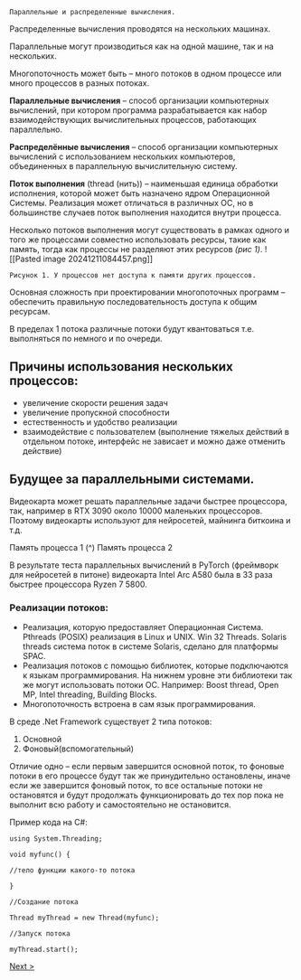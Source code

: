 ```
Параллельные и распределенные вычисления.
```
Распределенные вычисления проводятся на нескольких машинах.

Параллельные могут производиться как на одной машине, так и на нескольких.

Многопоточность может быть – много потоков в одном процессе или много процессов в разных
потоках.

**Параллельные вычисления** – способ организации компьютерных вычислений, при котором
программа разрабатывается как набор взаимодействующих вычислительных процессов,
работающих параллельно.

**Распределённые вычисления** – способ организации компьютерных вычислений с
использованием нескольких компьютеров, объединенных в параллельную вычислительную
систему.

**Поток выполнения** (thread (нить)) – наименьшая единица обработки исполнения, которой может
быть назначено ядром Операционной Системы. Реализация может отличаться в различных ОС, но
в большинстве случаев поток выполнения находится внутри процесса.

Несколько потоков выполнения могут существовать в рамках одного и того же процессами
совместно использовать ресурсы, такие как память, тогда как процессы не разделяют этих
ресурсов _(рис 1)_.
![[Pasted image 20241211084457.png]]

```
Рисунок 1. У процессов нет доступа к памяти других процессов.
```
Основная сложность при проектировании многопоточных программ – обеспечить правильную
последовательность доступа к общим ресурсам.

В пределах 1 потока различные потоки будут квантоваться т.е. выполняться по немного и по
очереди.

## Причины использования нескольких процессов:

- увеличение скорости решения задач
- увеличение пропускной способности
- естественность и удобство реализации
- взаимодействие с пользователем (выполнение тяжелых действий в отдельном потоке,
    интерфейс не зависает и можно даже отменить действие)

## Будущее за параллельными системами.

Видеокарта может решать параллельные задачи быстрее процессора, так, например в RTX 3090
около 10000 маленьких процессоров. Поэтому видеокарты используют для нейросетей, майнинга
биткоина и т.д.

Память процесса 1 (^) Память процесса 2


В результате теста параллельных вычислений в PyTorch (фреймворк для нейросетей в питоне)
видеокарта Intel Arc A580 была в 33 раза быстрее процессора Ryzen 7 5800.

### Реализации потоков:

- Реализация, которую предоставляет Операционная Система. Pthreads (POSIX) реализация в
    Linux и UNIX. Win 32 Threads. Solaris threads система поток в системе Solaris, сделано для
    платформы SPAC.
- Реализация потоков с помощью библиотек, которые подключаются к языкам
    программирования. На нижнем уровне эти библиотеки так же могут использовать потоки
    ОС. Например: Boost thread, Open MP, Intel threading, Building Blocks.
- Многопоточность встроена в сам язык программирования.

В среде .Net Framework существует 2 типа потоков:

1. Основной
2. Фоновый(вспомогательный)

Отличие одно – если первым завершится основной поток, то фоновые потоки в его процессе будут
так же принудительно остановлены, иначе если же завершится фоновый поток, то все остальные
потоки не остановятся и будут продолжать функционировать до тех пор пока не выполнит всю
работу и самостоятельно не остановится.

Пример кода на C#:
```
using System.Threading;

void myfunc() {

//тело функции какого-то потока

}

//Создание потока

Thread myThread = new Thread(myfunc);

//Запуск потока

myThread.start();
```
[Next >](2.md)